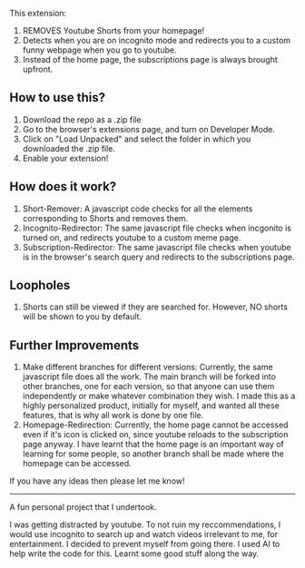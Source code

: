 This extension:
1. REMOVES Youtube Shorts from your homepage!
2. Detects when you are on incognito mode and redirects you to a custom funny webpage when you go to youtube.
3. Instead of the home page, the subscriptions page is always brought upfront.

How to use this?
---
1. Download the repo as a .zip file
2. Go to the browser's extensions page, and turn on Developer Mode.
3. Click on "Load Unpacked" and select the folder in which you downloaded the .zip file.
4. Enable your extension!

How does it work?
---
1. Short-Remover: A javascript code checks for all the elements corresponding to Shorts and removes them.
2. Incognito-Redirector: The same javascript file checks when incgonito is turned on, and redirects youtube to a custom meme page.
3. Subscription-Redirector: The same javascript file checks when youtube is in the browser's search query and redirects to the subscriptions page.

Loopholes
---
1. Shorts can still be viewed if they are searched for. However, NO shorts will be shown to you by default.

Further Improvements
---
1. Make different branches for different versions: Currently, the same javascript file does all the work. The main branch will be forked into other branches, one for each version, so that anyone can use them independently or make whatever combination they wish. I made this as a highly personalized product, initially for myself, and wanted all these features, that is why all work is done by one file.
2. Homepage-Redirection: Currently, the home page cannot be accessed even if it's icon is clicked on, since youtube reloads to the subscription page anyway. I have learnt that the home page is an important way of learning for some people, so another branch shall be made where the homepage can be accessed.

If you have any ideas then please let me know!

---
A fun personal project that I undertook. 

I was getting distracted by youtube. To not ruin my reccommendations,  I would use incognito to search up and watch videos irrelevant to me, for entertainment. 
I decided to prevent myself from going there. I used AI to help write the code for this. Learnt some good stuff along the way.
